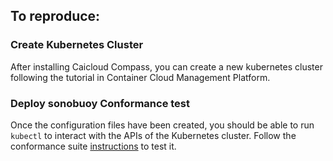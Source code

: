 ## To reproduce:

### Create Kubernetes Cluster

After installing Caicloud Compass, you can create a new kubernetes cluster following the tutorial in Container Cloud Management Platform.

### Deploy sonobuoy Conformance test

Once the configuration files have been created, you should be able to run `kubectl` to interact with the APIs of the Kubernetes cluster. Follow the conformance suite [instructions](https://github.com/cncf/k8s-conformance/blob/master/instructions.md#running) to test it.
